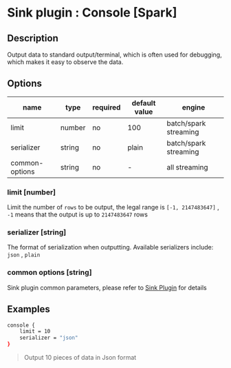 # Sink plugin : Console [Spark]

## Description

Output data to standard output/terminal, which is often used for debugging, which makes it easy to observe the data.

## Options

| name           | type   | required | default value | engine                |
| -------------- | ------ | -------- | ------------- | --------------------- |
| limit          | number | no       | 100           | batch/spark streaming |
| serializer     | string | no       | plain         | batch/spark streaming |
| common-options | string | no       | -             | all streaming         |

### limit [number]

Limit the number of `rows` to be output, the legal range is `[-1, 2147483647]` , `-1` means that the output is up to `2147483647` rows

### serializer [string]

The format of serialization when outputting. Available serializers include: `json` , `plain`

### common options [string]

Sink plugin common parameters, please refer to [Sink Plugin](./sink-plugin.md) for details

## Examples

```bash
console {
    limit = 10
    serializer = "json"
}
```

> Output 10 pieces of data in Json format
